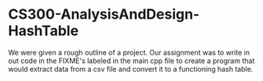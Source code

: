 # CS300-AnalysisAndDesign-HashTable

We were given a rough outline of a project. Our assignment was to write in out code in the FIXME's labeled in the main cpp file to create a program that would extract data from a csv file and convert it to a functioning hash table.
